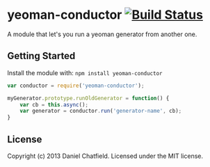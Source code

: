 # yeoman-conductor [![Build Status](https://secure.travis-ci.org/danielchatfield/yeoman-conductor.png?branch=master)](http://travis-ci.org/danielchatfield/yeoman-conductor)

A module that let's you run a yeoman generator from another one.

## Getting Started
Install the module with: `npm install yeoman-conductor`

```javascript
var conductor = require('yeoman-conductor');

myGenerator.prototype.runOldGenerator = function() {
    var cb = this.async();
    var generator = conductor.run('generator-name', cb);
}
```


## License
Copyright (c) 2013 Daniel Chatfield. Licensed under the MIT license.
